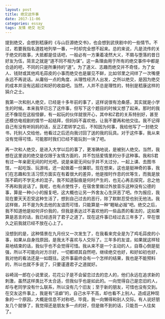 ```yaml
---
layout: post
title: 绝交这件事
date: 2017-11-06
categories: essay
tags: 友情 绝交 社交
---
```


提到绝交，会想到嵇康的《与山巨源绝交书》，也会想到武侠剧中的一些情节。不过，若要我指名道姓地列举一番，一时却完全想不起来。总的来说，凡是流传的关于绝交的故事，大抵都是佳话吧，一般必有一方秉着凌然大义，不屑与堕落的昔日好友为伍，简言之就是“道不同不相为谋”。这一条理由用于所有的绝交事件中都是合适的吧，不同的只是所秉持的“道”。为了道义、志趣而绝交并不奇怪，为了女人、钱财或其他鸡毛蒜皮的小事而绝交也是屡见不鲜，比如邻里之间绊了一次嘴便永远不再说话。从庸俗一点的角度、从理性经济人出发，之所以绝交，是因为绝交的成本并没有远超过和好的收益吧。当然，人并不总是理性的，特别是嵇康这样的狷介之士。

我第一次和别人绝交，已经是十多年前的事了，这样说很有沧桑感，其实就是小学生的时候。本来我早已忘了这件事，但写下这个题目的时候又想了起来。那时的我还不像现在这般怪僻，有一起玩的伙伴就很开心，其中和Z君的关系特别好，甚至还模仿电视剧的情节一起结拜，但妈妈不喜欢他，让我不要再和他交往。我不记得自己有没有听妈妈的话，反正Z君转学之后，不知因为何事，我给他写了一封绝交书，托别人交给他，他看过之后还向我讨回了送的我的玩具。对于这件事，我从来没有觉得可惜，可能那时我们已经不能玩到一块了吧。

再一次和人绝交，是进入大学以后的事了，更准确地说，是被别人绝交。当然，我想在这里说的绝交是仅限于友情方面的，并不包括爱情里的分手这种事。我和S君有过一年亲密无间的时光吧，说是亲密无间似乎并不太过分，一起上课、去图书馆，一起吃饭、玩游戏，还一起做着一份兼职。现在想来，这也是挺神奇的事，我们在志趣和生活习惯方面实在有着很大的差异，他是按时作息的优等生，而我是放荡不羁的不学无术的混子。我不知道裂痕是何时产生的，也无心再去探究，总之他不再和我说话了。我呢，也有点使性子，在宿舍里做过外放音乐这种没有公德的事，算是一种小小的报复吧，这大概也让另一外舍友心生厌恶了吧。作为报应，我现在要天天忍受这种生活了，想到自己过去的恶行，除了默默忍受也别无他法。我这样做，并不是为失去他的友谊而可惜，只能算是一种“睚眦必报”吧。绝交之后，我不知道他是如何评价我的，但我是表达过不喜欢他的一些品质的看法的，这如果算是恶言的话，我已经违背了君子之道了。现在这件事已经过去三年多了，早在很久之前我就已经不放在心上了。

没想到的是，这种情景在九月份又一次发生了，在我看来完全是为了鸡毛蒜皮的小事，如果从自身找原因，是我太不喜欢与人交际了。三年多的友谊，如果就这样轻易地结束的话，我似乎也不会觉得可惜。我从来不是一个主动的人，自尊心倒是挺强，所以不可能向对方示好，一切都顺其自然吧，继续绝交也好，和好如初也好，我对他的看法还是一如既往。这件事最终会有一个怎样的结果，我也是不能预料的，所以也就不多说了，只要谨遵君子之道就好。

谷崎润一郎在小说里说，花花公子是不会留恋过去的恋人的，他们永远在追求新的刺激，虽然这样类比不太合适，但我似乎也是如此的。一向觉得自己是恋旧的人，却与老同学没有什么联系，所以没有几个旧友；至于新的朋友，可惜也没有交到。在交友这件事上，我是有“洁癖”的，自己水平不高，却也看不上别人。造成这种现象的一个原因，大概是信息不对称吧，毕竟，我一向懒得和别人交际。有人说好朋友几个就够了，我觉得还是朋友多一点的好，但是做不到的话，只能吾一人往矣了。


